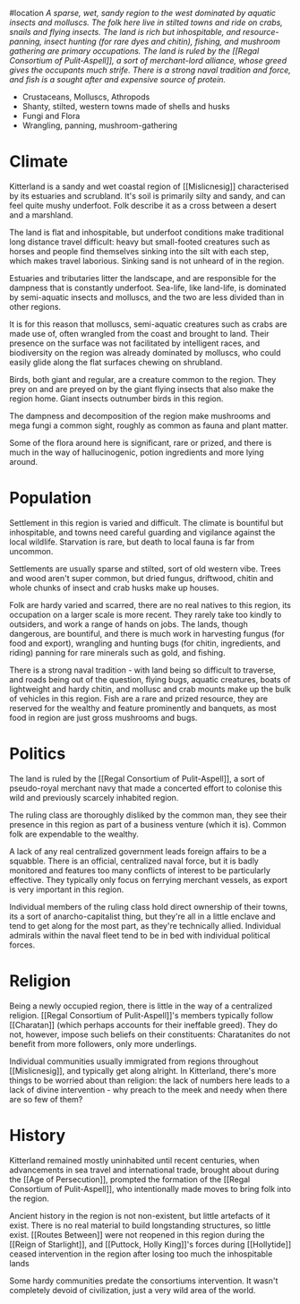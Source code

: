 #location
*A sparse, wet, sandy region to the west dominated by aquatic insects and molluscs. The folk here live in stilted towns and ride on crabs, snails and flying insects. The land is rich but inhospitable, and resource-panning, insect hunting (for rare dyes and chitin), fishing, and mushroom gathering are primary occupations. The land is ruled by the [[Regal Consortium of Pulit-Aspell]], a sort of merchant-lord alliance, whose greed gives the occupants much strife. There is a strong naval tradition and force, and fish is a sought after and expensive source of protein.*
* Crustaceans, Molluscs, Athropods
* Shanty, stilted, western towns made of shells and husks
* Fungi and Flora
* Wrangling, panning, mushroom-gathering
# Climate
Kitterland is a sandy and wet coastal region of [[Mislicnesig]] characterised by its estuaries and scrubland. It's soil is primarily silty and sandy, and can feel quite mushy underfoot. Folk describe it as a cross between a desert and a marshland. 

The land is flat and inhospitable, but underfoot conditions make traditional long distance travel difficult: heavy but small-footed creatures such as horses and people find themselves sinking into the silt with each step, which makes travel laborious. Sinking sand is not unheard of in the region. 

Estuaries and tributaries litter the landscape, and are responsible for the dampness that is constantly underfoot. Sea-life, like land-life, is dominated by semi-aquatic insects and molluscs, and the two are less divided than in other regions.

It is for this reason that molluscs, semi-aquatic creatures such as crabs are made use of, often wrangled from the coast and brought to land. Their presence on the surface was not facilitated by intelligent races, and biodiversity on the region was already dominated by molluscs, who could easily glide along the flat surfaces chewing on shrubland.

Birds, both giant and regular, are a creature common to the region. They prey on and are preyed on by the giant flying insects that also make the region home. Giant insects outnumber birds in this region. 

The dampness and decomposition of the region make mushrooms and mega fungi a common sight, roughly as common as fauna and plant matter.

Some of the flora around here is significant, rare or prized, and there is much in the way of hallucinogenic, potion ingredients and more lying around.
# Population
Settlement in this region is varied and difficult. The climate is bountiful but inhospitable, and towns need careful guarding and vigilance against the local wildlife. Starvation is rare, but death to local fauna is far from uncommon.

Settlements are usually sparse and stilted, sort of old western vibe. Trees and wood aren't super common, but dried fungus, driftwood, chitin and whole chunks of insect and crab husks make up houses. 

Folk are hardy varied and scarred, there are no real natives to this region, its occupation on a larger scale is more recent. They rarely take too kindly to outsiders, and work a range of hands on jobs. The lands, though dangerous, are bountiful, and there is much work in harvesting fungus (for food and export), wrangling and hunting bugs (for chitin, ingredients, and riding) panning for rare minerals such as gold, and fishing.

There is a strong naval tradition - with land being so difficult to traverse, and roads being out of the question, flying bugs, aquatic creatures, boats of lightweight and hardy chitin, and mollusc and crab mounts make up the bulk of vehicles in this region. Fish are a rare and prized resource, they are reserved for the wealthy and feature prominently and banquets, as most food in region are just gross mushrooms and bugs.
# Politics
The land is ruled by the [[Regal Consortium of Pulit-Aspell]], a sort of pseudo-royal merchant navy that made a concerted effort to colonise this wild and previously scarcely inhabited region.

The ruling class are thoroughly disliked by the common man, they see their presence in this region as part of a business venture (which it is). Common folk are expendable to the wealthy. 

A lack of any real centralized government leads foreign affairs to be a squabble. There is an official, centralized naval force, but it is badly monitored and features too many conflicts of interest to be particularly effective. They typically only focus on ferrying merchant vessels, as export is very important in this region.

Individual members of the ruling class hold direct ownership of their towns, its a sort of anarcho-capitalist thing, but they're all in a little enclave and tend to get along for the most part, as they're technically allied. Individual admirals within the naval fleet tend to be in bed with individual political forces.
# Religion
Being a newly occupied region, there is little in the way of a centralized religion. [[Regal Consortium of Pulit-Aspell]]'s members typically follow [[Charatan]] (which perhaps accounts for their ineffable greed). They do not, however, impose such beliefs on their constituents: Charatanites do not benefit from more followers, only more underlings.

Individual communities usually immigrated from regions throughout [[Mislicnesig]], and typically get along alright. In Kitterland, there's more things to be worried about than religion: the lack of numbers here leads to a lack of divine intervention - why preach to the meek and needy when there are so few of them?
# History
Kitterland remained mostly uninhabited until recent centuries, when advancements in sea travel and international trade, brought about during the [[Age of Persecution]], prompted the formation of the [[Regal Consortium of Pulit-Aspell]], who intentionally made moves to bring folk into the region. 

Ancient history in the region is not non-existent, but little artefacts of it exist. There is no real material to build longstanding structures, so little exist. [[Routes Between]] were not reopened in this region during the [[Reign of Starlight]], and [[Puttock, Holly King]]'s forces during [[Hollytide]] ceased intervention in the region after losing too much the inhospitable lands

Some hardy communities predate the consortiums intervention. It wasn't completely devoid of civilization, just a very wild area of the world.